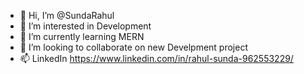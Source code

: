 - 👋 Hi, I’m @SundaRahul
- 👀 I’m interested in Development
- 🌱 I’m currently learning MERN
- 💞️ I’m looking to collaborate on new Develpment project 
- 📫 LinkedIn https://www.linkedin.com/in/rahul-sunda-962553229/


<!---
SundaRahul/SundaRahul is a ✨ special ✨ repository because its `README.md` (this file) appears on your GitHub profile.
You can click the Preview link to take a look at your changes.
--->
